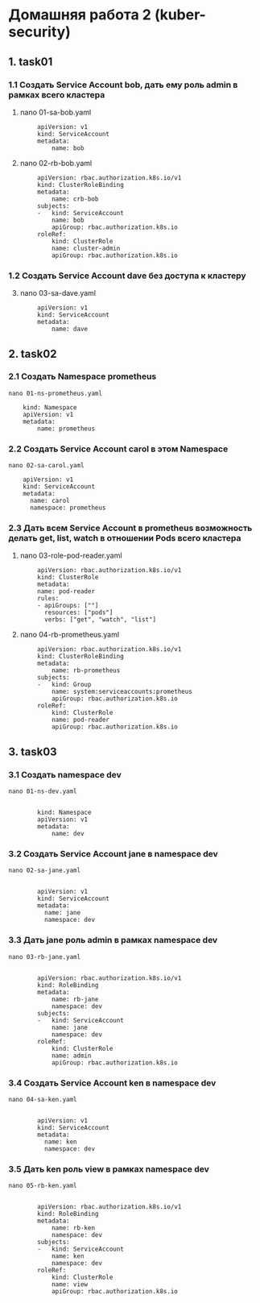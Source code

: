   
# Домашняя работа 2 (kuber-security)
## 1. task01
###  1.1 Создать Service Account bob, дать ему роль admin в рамках всего кластера
1) nano 01-sa-bob.yaml
```
        apiVersion: v1
        kind: ServiceAccount
        metadata:
            name: bob
```
        
2) nano 02-rb-bob.yaml
```
        apiVersion: rbac.authorization.k8s.io/v1
        kind: ClusterRoleBinding
        metadata:
            name: crb-bob
        subjects:
        -   kind: ServiceAccount
            name: bob
            apiGroup: rbac.authorization.k8s.io
        roleRef:
            kind: ClusterRole
            name: cluster-admin
            apiGroup: rbac.authorization.k8s.io
```
    
### 1.2 Создать Service Account dave без доступа к кластеру
3) nano 03-sa-dave.yaml
```
        apiVersion: v1
        kind: ServiceAccount
        metadata:
            name: dave
```

## 2. task02

### 2.1 Создать Namespace prometheus   
~~~~
nano 01-ns-prometheus.yaml
~~~~

```    
    kind: Namespace 
    apiVersion: v1
    metadata:
        name: prometheus    
```

### 2.2 Создать Service Account carol в этом Namespace
~~~~
nano 02-sa-carol.yaml
~~~~

```    
    apiVersion: v1
    kind: ServiceAccount
    metadata:
      name: carol
      namespace: prometheus
```

### 2.3 Дать всем Service Account в prometheus возможность делать get, list, watch в отношении Pods всего кластера
        
1) nano 03-role-pod-reader.yaml
```
        apiVersion: rbac.authorization.k8s.io/v1
        kind: ClusterRole
        metadata:
        name: pod-reader
        rules:
        - apiGroups: [""] 
          resources: ["pods"]
          verbs: ["get", "watch", "list"]
```

2) nano 04-rb-prometheus.yaml
```
        apiVersion: rbac.authorization.k8s.io/v1
        kind: ClusterRoleBinding
        metadata:
            name: rb-prometheus
        subjects:
        -   kind: Group
            name: system:serviceaccounts:prometheus
            apiGroup: rbac.authorization.k8s.io
        roleRef:
            kind: ClusterRole
            name: pod-reader
            apiGroup: rbac.authorization.k8s.io
```

## 3. task03
### 3.1 Создать namespace dev
~~~~
nano 01-ns-dev.yaml
~~~~

```
        
        kind: Namespace 
        apiVersion: v1
        metadata:
            name: dev
```

### 3.2 Создать Service Account jane в namespace dev
~~~~
nano 02-sa-jane.yaml
~~~~

```
        
        apiVersion: v1
        kind: ServiceAccount
        metadata:
          name: jane
          namespace: dev
```

### 3.3 Дать jane роль admin в рамках namespace dev
~~~~
nano 03-rb-jane.yaml
~~~~

```
        
        apiVersion: rbac.authorization.k8s.io/v1
        kind: RoleBinding
        metadata:
            name: rb-jane
            namespace: dev
        subjects:
        -   kind: ServiceAccount
            name: jane
            namespace: dev
        roleRef:
            kind: ClusterRole
            name: admin
            apiGroup: rbac.authorization.k8s.io
```

### 3.4 Создать Service Account ken в namespace dev
~~~~
nano 04-sa-ken.yaml
~~~~

```
        
        apiVersion: v1
        kind: ServiceAccount
        metadata:
          name: ken
          namespace: dev
```

### 3.5 Дать ken роль view в рамках namespace dev
~~~~
nano 05-rb-ken.yaml
~~~~

```
        
        apiVersion: rbac.authorization.k8s.io/v1
        kind: RoleBinding
        metadata:
            name: rb-ken
            namespace: dev
        subjects:
        -   kind: ServiceAccount
            name: ken
            namespace: dev
        roleRef:
            kind: ClusterRole
            name: view
            apiGroup: rbac.authorization.k8s.io
```